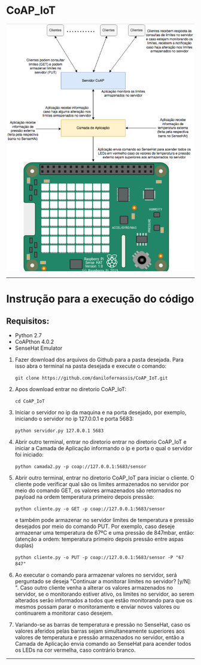 # CoAP_IoT
![Projeto](figura_1.png)

----------------------------------

# Instrução para a execução do código
## Requisitos:
*	Python 2.7
*	CoAPthon 4.0.2
*	SenseHat Emulator


1) Fazer download dos arquivos do Github para a pasta desejada.
Para isso abra o terminal na pasta desejada e execute o comando:

	```git clone https://github.com/danilofernassis/CoAP_IoT.git```

2) Apos download entrar no diretorio CoAP_IoT:

	```cd CoAP_IoT```

3) Iniciar o servidor no ip da maquina e na porta desejado, por exemplo, iniciando o servidor no ip 127.0.0.1 e porta 5683:

	```python servidor.py 127.0.0.1 5683```

4) Abrir outro terminal, entrar no diretorio entrar no diretorio CoAP_IoT e iniciar a Camada de Aplicação informando o ip e porta o qual o servidor foi iniciado:

	```python camada2.py -p coap://127.0.0.1:5683/sensor```

5) Abrir outro terminal, entrar no diretorio CoAP_IoT para iniciar o cliente. O cliente pode verificar qual são os limites armazenados no servidor por meio do comando GET, os valores armazenados são retornados no payload na ordem temperatura primeiro depois pressão:

	```python cliente.py -o GET -p coap://127.0.0.1:5683/sensor```

	e também pode armazenar no servidor limites de temperatura e pressão desejados por meio do comando PUT. Por exemplo, caso deseje armazenar uma temperatura de 67ºC e uma pressão de 847mbar, então:(atenção a ordem: temperatura primeiro depois pressão entre aspas duplas)

	```python cliente.py -o PUT -p coap://127.0.0.1:5683/sensor -P "67 847"```

6) Ao executar o comando para armazenar valores no servidor, será perguntado se deseja "Continuar a monitorar limites no servidor? [y/N]: ". Caso outro cliente venha a alterar os valores armazenados no servidor, se o monitorando estiver ativo, os limites no servidor, ao serem alterados serão informados a todos que estão monitorando para que os mesmos possam parar o monitoramento e enviar novos valores ou continuarem a monitorar caso desejem.

7) Variando-se as barras de temperatura e pressão no SenseHat, caso os valores aferidos pelas barras sejam simultaneamente superiores aos valores de temperatura e pressão armazenados no servidor, então a Camada de Aplicação envia comando ao SenseHat para acender todos os LEDs na cor vermelha, caso contrário branco.
----------------------------------